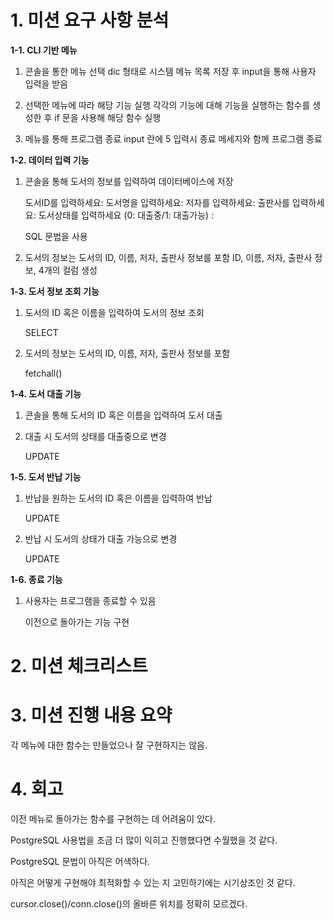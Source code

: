 # 1. 미션 요구 사항 분석
**1-1. CLI 기반 메뉴**

1) 콘솔을 통한 메뉴 선택 
   dic 형태로 시스템 메뉴 목록 저장 후 input을 통해 사용자 입력을 받음

2) 선택한 메뉴에 따라 해당 기능 실행
   각각의 기능에 대해 기능을 실행하는 함수를 생성한 후 if 문을 사용해 해당 함수 실행

3) 메뉴를 통해 프로그램 종료
   input 란에 5 입력시 종료 메세지와 함께 프로그램 종료
 
**1-2. 데이터 입력 기능**

1) 콘솔을 통해 도서의 정보를 입력하여 데이터베이스에 저장
   
   도서ID를 입력하세요:
   도서명을 입력하세요:
   저자를 입력하세요: 
   출판사를 입력하세요:
   도서상태를 입력하세요 (0: 대출중/1: 대출가능) : 
   
   SQL 문법을 사용


2) 도서의 정보는 도서의 ID, 이름, 저자, 출판사 정보를 포함
   ID, 이름, 저자, 출판사 정보, 4개의 컬럼 생성

**1-3. 도서 정보 조회 기능** 

1) 도서의 ID 혹은 이름을 입력하여 도서의 정보 조회 

   SELECT

2) 도서의 정보는 도서의 ID, 이름, 저자, 출판사 정보를 포함
   
   fetchall()
   
**1-4. 도서 대출 기능**

1) 콘솔을 통해 도서의 ID 혹은 이름을 입력하여 도서 대출


2) 대출 시 도서의 상태를 대출중으로 변경
   
   UPDATE

**1-5. 도서 반납 기능** 

1) 반납을 원하는 도서의 ID 혹은 이름을 입력하여 반납

   UPDATE

2) 반납 시 도서의 상태가 대출 가능으로 변경
   
   UPDATE

**1-6. 종료 기능**

1) 사용자는 프로그램을 종료할 수 있음
   
   이전으로 돌아가는 기능 구현

# 2. 미션 체크리스트


# 3. 미션 진행 내용 요약

각 메뉴에 대한 함수는 만들었으나 잘 구현하지는 않음. 

# 4. 회고

이전 메뉴로 돌아가는 함수를 구현하는 데 어려움이 있다.

PostgreSQL 사용법을 조금 더 많이 익히고 진행했다면 수월했을 것 같다.

PostgreSQL 문법이 아직은 어색하다.

아직은 어떻게 구현해야 최적화할 수 있는 지 고민하기에는 시기상조인 것 같다.

cursor.close()/conn.close()의 올바른 위치를 정확히 모르겠다. 

